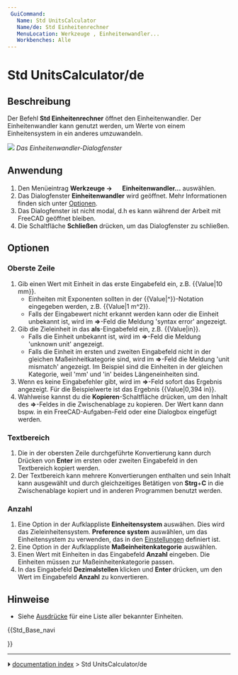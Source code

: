 ```yaml
---
 GuiCommand:
   Name: Std UnitsCalculator
   Name/de: Std Einheitenrechner
   MenuLocation: Werkzeuge , Einheitenwandler...
   Workbenches: Alle
---
```


# Std UnitsCalculator/de



## Beschreibung

Der Befehl **Std Einheitenrechner** öffnet den Einheitenwandler. Der Einheitenwandler kann genutzt werden, um Werte von einem Einheitensystem in ein anderes umzuwandeln.

![](images/Std_UnitsCalculator_Dialog.png ) 
*Das Einheitenwandler-Dialogfenster*



## Anwendung

1.  Den Menüeintrag **Werkzeuge → <img src="images/Std_UnitsCalculator.svg" width=16px> Einheitenwandler...** auswählen.
2.  Das Dialogfenster **Einheitenwandler** wird geöffnet. Mehr Informationen finden sich unter [Optionen](#Optionen.md).
3.  Das Dialogfenster ist nicht modal, d.h es kann während der Arbeit mit FreeCAD geöffnet bleiben.
4.  Die Schaltfläche **Schließen** drücken, um das Dialogfenster zu schließen.



## Optionen



### Oberste Zeile 

1.  Gib einen Wert mit Einheit in das erste Eingabefeld ein, z.B. {{Value|10 mm}}.
    -   Einheiten mit Exponenten sollten in der {{Value|^}}-Notation eingegeben werden, z.B. {{Value|1 m^2}}.
    -   Falls der Eingabewert nicht erkannt werden kann oder die Einheit unbekannt ist, wird im **=\>**-Feld die Meldung \'syntax error\' angezeigt.
2.  Gib die Zieleinheit in das **als**-Eingabefeld ein, z.B. {{Value|in}}.
    -   Falls die Einheit unbekannt ist, wird im **=\>**-Feld die Meldung \'unknown unit\' angezeigt.
    -   Falls die Einheit im ersten und zweiten Eingabefeld nicht in der gleichen Maßeinheitkategorie sind, wird im **=\>**-Feld die Meldung \'unit mismatch\' angezeigt. Im Beispiel sind die Einheiten in der gleichen Kategorie, weil \'mm\' und \'in\' beides Längeneinheiten sind.
3.  Wenn es keine Eingabefehler gibt, wird im **=\>**-Feld sofort das Ergebnis angezeigt. Für die Beispielwerte ist das Ergebnis {{Value|0,394 in}}.
4.  Wahlweise kannst du die **Kopieren**-Schaltfläche drücken, um den Inhalt des **=\>**-Feldes in die Zwischenablage zu kopieren. Der Wert kann dann bspw. in ein FreeCAD-Aufgaben-Feld oder eine Dialogbox eingefügt werden.



### Textbereich

1.  Die in der obersten Zeile durchgeführte Konvertierung kann durch Drücken von **Enter** im ersten oder zweiten Eingabefeld in den Textbereich kopiert werden.
2.  Der Textbereich kann mehrere Konvertierungen enthalten und sein Inhalt kann ausgewählt und durch gleichzeitiges Betätigen von **Strg**+**C** in die Zwischenablage kopiert und in anderen Programmen benutzt werden.



### Anzahl

1.  Eine Option in der Aufklappliste **Einheitensystem** auswähen. Dies wird das Zieleinheitensystem. **Preference system** auswählen, um das Einheitensystem zu verwenden, das in den [Einstellungen](Preferences_Editor/de#Units.md) definiert ist.
2.  Eine Option in der Aufklappliste **Maßeinheitenkategorie** auswählen.
3.  Einen Wert mit Einheiten in das Eingabefeld **Anzahl** eingeben. Die Einheiten müssen zur Maßeinheitenkategorie passen.
4.  In das Eingabefeld **Dezimalstellen** klicken und **Enter** drücken, um den Wert im Eingabefeld **Anzahl** zu konvertieren.



## Hinweise

-   Siehe [Ausdrücke](Expressions/de#Units.md) für eine Liste aller bekannter Einheiten.





{{Std_Base_navi

}}



---
⏵ [documentation index](../README.md) > Std UnitsCalculator/de
